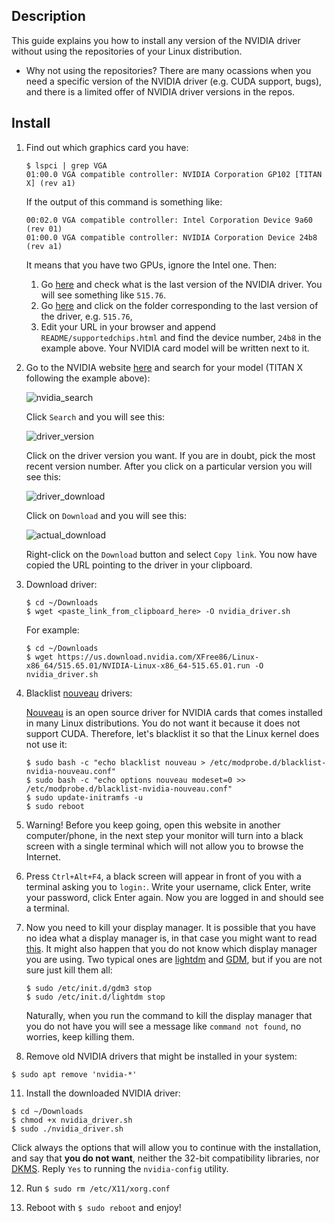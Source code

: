 Description
-----------

This guide explains you how to install any version of the NVIDIA driver without using the repositories of your Linux distribution. 

* Why not using the repositories? There are many ocassions when you need a specific version of the NVIDIA driver (e.g. CUDA support, bugs), and there is a limited offer of NVIDIA driver versions in the repos.


Install
-------

1. Find out which graphics card you have:
   ```
   $ lspci | grep VGA
   01:00.0 VGA compatible controller: NVIDIA Corporation GP102 [TITAN X] (rev a1)
   ```
   
   If the output of this command is something like:
   ```
   00:02.0 VGA compatible controller: Intel Corporation Device 9a60 (rev 01)
   01:00.0 VGA compatible controller: NVIDIA Corporation Device 24b8 (rev a1)
   ```
   It means that you have two GPUs, ignore the Intel one. Then:
   1. Go [here](https://download.nvidia.com/XFree86/Linux-x86_64/latest.txt) and check what is the last version of the NVIDIA driver. You will see something like `515.76`.
   2. Go [here](https://download.nvidia.com/XFree86/Linux-x86_64/) and click on the folder corresponding to the last version of the driver, e.g. `515.76`,
   3. Edit your URL in your browser and append `README/supportedchips.html` and find the device number, `24b8` in the example above. Your NVIDIA card model will be written next to it.
   
2. Go to the NVIDIA website [here](https://www.nvidia.com/Download/Find.aspx) and search for your model (TITAN X following the example above):

   ![nvidia_search](https://user-images.githubusercontent.com/3996630/189359318-debc0b8a-7060-4c7d-a8b5-978ee308a218.png)

   Click `Search` and you will see this:
  
   ![driver_version](https://user-images.githubusercontent.com/3996630/189361233-afedb1de-32c6-4996-94b0-5ddc29a9a668.png)
  
   Click on the driver version you want. If you are in doubt, pick the most recent version number. After you click on a particular version you will see this:
  
   ![driver_download](https://user-images.githubusercontent.com/3996630/189362593-58cc9c69-e049-47e6-9547-c582b0409317.png)
  
   Click on `Download` and you will see this:
  
   ![actual_download](https://user-images.githubusercontent.com/3996630/189362659-cef006e2-3dd5-4202-921e-a9a6652b9fae.png)

   Right-click on the `Download` button and select `Copy link`. You now have copied the URL pointing to the driver in your clipboard.
  
3. Download driver:
   ```
   $ cd ~/Downloads
   $ wget <paste_link_from_clipboard_here> -O nvidia_driver.sh
   ```
   For example:
   ```
   $ cd ~/Downloads
   $ wget https://us.download.nvidia.com/XFree86/Linux-x86_64/515.65.01/NVIDIA-Linux-x86_64-515.65.01.run -O nvidia_driver.sh
   ```
  
4. Blacklist [nouveau](https://en.wikipedia.org/wiki/Nouveau_(software)) drivers:
   
   [Nouveau](https://en.wikipedia.org/wiki/Nouveau_(software)) is an open source driver for NVIDIA cards that comes installed in many Linux distributions. You do not want it because it does not support CUDA. Therefore, let's blacklist it so that the Linux kernel does not use it:
   
   ```
   $ sudo bash -c "echo blacklist nouveau > /etc/modprobe.d/blacklist-nvidia-nouveau.conf"
   $ sudo bash -c "echo options nouveau modeset=0 >> /etc/modprobe.d/blacklist-nvidia-nouveau.conf"
   $ sudo update-initramfs -u
   $ sudo reboot
   ```
   
7. Warning! Before you keep going, open this website in another computer/phone, in the next step your monitor will turn into a black screen with a single terminal which will not allow you to browse the Internet. 

8. Press `Ctrl+Alt+F4`, a black screen will appear in front of you with a terminal asking you to `login:`. Write your username, click Enter, write your password, click Enter again. Now you are logged in and should see a terminal.

9. Now you need to kill your display manager. It is possible that you have no idea what a display manager is, in that case you might want to read [this](https://itsfoss.com/display-manager). It might also happen that you do not know which display manager you are using. Two typical ones are [lightdm](https://en.wikipedia.org/wiki/LightDM) and [GDM](https://en.wikipedia.org/wiki/GNOME_Display_Manager), but if you are not sure just kill them all:
   ```
   $ sudo /etc/init.d/gdm3 stop
   $ sudo /etc/init.d/lightdm stop
   ```
   
   Naturally, when you run the command to kill the display manager that you do not have you will see a message like `command not found`, no worries, keep killing them.
   
10. Remove old NVIDIA drivers that might be installed in your system:

   ```
   $ sudo apt remove 'nvidia-*'
   ```

11. Install the downloaded NVIDIA driver:

   ```
   $ cd ~/Downloads
   $ chmod +x nvidia_driver.sh
   $ sudo ./nvidia_driver.sh
   ```
   
   Click always the options that will allow you to continue with the installation, and say that **you do not want**, neither the 32-bit compatibility libraries, nor [DKMS](https://en.wikipedia.org/wiki/Dynamic_Kernel_Module_Support). Reply `Yes` to running the `nvidia-config` utility.
   
12. Run `$ sudo rm /etc/X11/xorg.conf`

13. Reboot with `$ sudo reboot` and enjoy!
   

